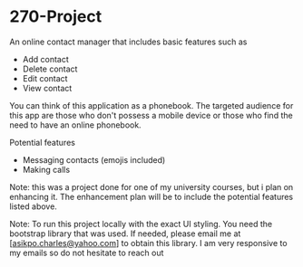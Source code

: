 # 270-Project

An online contact manager that includes basic features such as

- Add contact
- Delete contact
- Edit contact
- View contact

You can think of this application as a phonebook. The targeted audience for this app are those who don't possess a mobile device or those who find the need to have an online phonebook. 

Potential features

- Messaging contacts (emojis included)
- Making calls 

Note: this was a project done for one of my university courses, but i plan on enhancing it. The enhancement plan will be to include the         potential features listed above.



Note: To run this project locally with the exact UI styling. You need the bootstrap library that was used. If needed, please email me at [asikpo.charles@yahoo.com] to obtain this library. I am very responsive to my emails so do not hesitate to reach out


